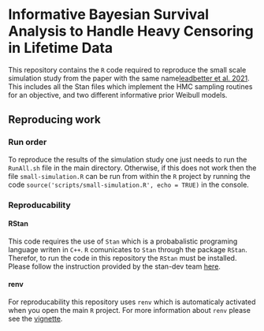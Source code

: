 # Informative Bayesian Survival Analysis to Handle Heavy Censoring in Lifetime Data
This repository contains the `R` code required to reproduce the small scale simulation study from the paper with the same name[leadbetter et al. 2021](). This includes all the Stan files which implement the HMC sampling routines for an objective, and two different informative prior Weibull models.

## Reproducing work
### Run order
To reproduce the results of the simulation study one just needs to run the `RunAll.sh` file in the main directory. Otherwise, if this does not work then the file `small-simulation.R` can be run from within the `R` project by running the code `source('scripts/small-simulation.R', echo = TRUE)` in the console.

### Reproducability 
#### RStan
This code requires the use of `Stan` which is a probabalistic programing language writen in `C++`. `R` comunicates to `Stan` through the package `RStan`. Therefor, to run the code in this repository the `RStan` must be installed. Please follow the instruction provided by the stan-dev team [here](https://github.com/stan-dev/rstan/wiki/RStan-Getting-Started).
#### renv
For reproducability this repository uses `renv` which is automaticaly activated when you open the main `R` project. For more information about `renv` please see the [vignette](https://rstudio.github.io/renv/articles/collaborating.html).
